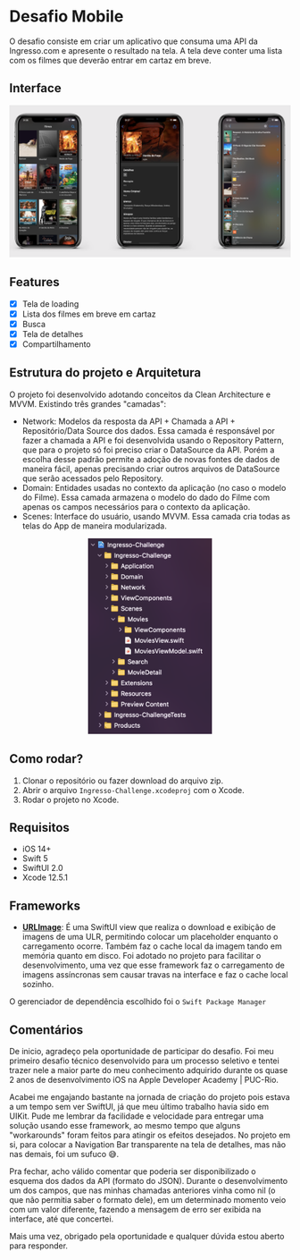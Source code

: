 # Desafio Mobile

O desafio consiste em criar um aplicativo que consuma uma API da Ingresso.com e apresente o resultado na tela.
A tela deve conter uma lista com os filmes que deverão entrar em cartaz em breve.


## Interface

![inteface](Images/demo.png)

## Features

- [x] Tela de loading
- [x] Lista dos filmes em breve em cartaz
- [x] Busca
- [x] Tela de detalhes
- [x] Compartilhamento

## Estrutura do projeto e Arquitetura
O projeto foi desenvolvido adotando conceitos da Clean Architecture e MVVM. Existindo três grandes "camadas":
- Network: Modelos da resposta da API + Chamada a API + Repositório/Data Source dos dados. Essa camada é responsável por fazer a chamada a API e foi desenvolvida usando o Repository Pattern, que para o projeto só foi preciso criar o DataSource da API. Porém a escolha desse padrão permite a adoção de novas fontes de dados de maneira fácil, apenas precisando criar outros arquivos de DataSource que serão acessados pelo Repository.
- Domain: Entidades usadas no contexto da aplicação (no caso o modelo do Filme). Essa camada armazena o modelo do dado do Filme com apenas os campos necessários para o contexto da aplicação.
- Scenes: Interface do usuário, usando MVVM. Essa camada cria todas as telas do App de maneira modularizada.

<p align="center">
  <img src="Images/arquitetura.png" height="350" title="Tela de Filmes em breve, topo">
</p>

## Como rodar?
1. Clonar o repositório ou fazer download do arquivo zip.
2. Abrir o arquivo `Ingresso-Challenge.xcodeproj` com o Xcode.
3. Rodar o projeto no Xcode.

## Requisitos
- iOS 14+
- Swift 5
- SwiftUI 2.0
- Xcode 12.5.1

## Frameworks

- [**URLImage**](https://github.com/dmytro-anokhin/url-image): É uma SwiftUI view que realiza o download e exibição de imagens de uma ULR, permitindo colocar um placeholder enquanto o carregamento ocorre. Também faz o cache local da imagem tando em memória quanto em disco. Foi adotado no projeto para facilitar o desenvolvimento, uma vez que esse framework faz o carregamento de imagens assíncronas sem causar travas na interface e faz o cache local sozinho.

O gerenciador de dependência escolhido foi o `Swift Package Manager`

## Comentários
De inicio, agradeço pela oportunidade de participar do desafio. Foi meu primeiro desafio técnico desenvolvido para um processo seletivo e tentei trazer nele a maior parte do meu conhecimento adquirido durante os quase 2 anos de desenvolvimento iOS na Apple Developer Academy | PUC-Rio.

Acabei me engajando bastante na jornada de criação do projeto pois estava a um tempo sem ver SwiftUI, já que meu último trabalho havia sido em UIKit. Pude me lembrar da facilidade e velocidade para entregar uma solução usando esse framework, ao mesmo tempo que alguns "workarounds" foram feitos para atingir os efeitos desejados. No projeto em si, para colocar a Navigation Bar transparente na tela de detalhes, mas não nas demais, foi um sufuco 😅.

Pra fechar, acho válido comentar que poderia ser disponibilizado o esquema dos dados da API (formato do JSON). Durante o desenvolvimento um dos campos, que nas minhas chamadas anteriores vinha como nil (o que não permitia saber o formato dele), em um determinado momento veio com um valor diferente, fazendo a mensagem de erro ser exibida na interface, até que concertei.

Mais uma vez, obrigado pela oportunidade e qualquer dúvida estou aberto para responder.
